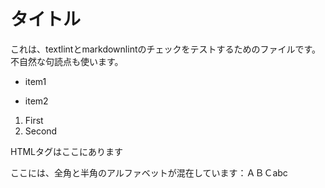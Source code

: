 # タイトル

これは、textlintとmarkdownlintのチェックをテストするためのファイルです。不自然な句読点も使います。

- item1
* item2
1. First
1. Second

<p>HTMLタグはここにあります</p>

ここには、全角と半角のアルファベットが混在しています：ＡＢＣabc

